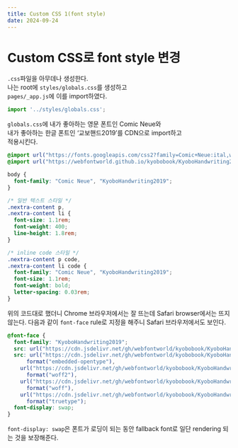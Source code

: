 ```yaml
---
title: Custom CSS 1(font style)
date: 2024-09-24
---
```

# Custom CSS로 font style 변경
`.css`파일을 아무데나 생성한다.  
나는 root에 `styles/globals.css`를 생성하고  
`pages/_app.js`에 이를 import하였다.  

```js
import '../styles/globals.css';
```

`globals.css`에 내가 좋아하는 영문 폰트인 Comic Neue와  
내가 좋아하는 한글 폰트인 ‘교보핸드2019’를 CDN으로 import하고  
적용시킨다.  

```css
@import url("https://fonts.googleapis.com/css2?family=Comic+Neue:ital,wght@0,300;0,400;0,700;1,300;1,400;1,700&display=swap");
@import url("https://webfontworld.github.io/kyobobook/KyoboHandwriting2019.css");

body {
  font-family: "Comic Neue", "KyoboHandwriting2019";
}

/* 일반 텍스트 스타일 */
.nextra-content p,
.nextra-content li {
  font-size: 1.1rem;
  font-weight: 400;
  line-height: 1.8rem;
}

/* inline code 스타일 */
.nextra-content p code,
.nextra-content li code {
  font-family: "Comic Neue", "KyoboHandwriting2019";
  font-size: 1.1rem;
  font-weight: bold;
  letter-spacing: 0.03rem;
}
```

위의 코드대로 했더니 Chrome 브라우저에서는 잘 뜨는데
Safari browser에서는 뜨지 않는다.
다음과 같이 `font-face` rule로 지정을 해주니 Safari 브라우저에서도 보인다.

```css
@font-face {
  font-family: "KyoboHandwriting2019";
  src: url("https://cdn.jsdelivr.net/gh/webfontworld/kyobobook/KyoboHandwriting2019.eot");
  src: url("https://cdn.jsdelivr.net/gh/webfontworld/kyobobook/KyoboHandwriting2019.eot?#iefix")
      format("embedded-opentype"),
    url("https://cdn.jsdelivr.net/gh/webfontworld/kyobobook/KyoboHandwriting2019.woff2")
      format("woff2"),
    url("https://cdn.jsdelivr.net/gh/webfontworld/kyobobook/KyoboHandwriting2019.woff")
      format("woff"),
    url("https://cdn.jsdelivr.net/gh/webfontworld/kyobobook/KyoboHandwriting2019.ttf")
      format("truetype");
  font-display: swap;
}
```

`font-display: swap`은 폰트가 로딩이 되는 동안 fallback font로 일단 rendering 되는 것을 보장해준다.